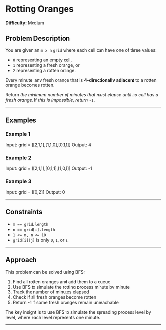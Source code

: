 # Rotting Oranges

**Difficulty:** Medium

## Problem Description

You are given an `m x n` `grid` where each cell can have one of three values:

- `0` representing an empty cell,
- `1` representing a fresh orange, or
- `2` representing a rotten orange.

Every minute, any fresh orange that is **4-directionally adjacent** to a rotten orange becomes rotten.

Return *the minimum number of minutes that must elapse until no cell has a fresh orange*. If *this is impossible, return* `-1`.

---

## Examples

### Example 1
Input: grid = [[2,1,1],[1,1,0],[0,1,1]]
Output: 4

### Example 2
Input: grid = [[2,1,1],[0,1,1],[1,0,1]]
Output: -1

### Example 3
Input: grid = [[0,2]]
Output: 0

---

## Constraints

- `m == grid.length`
- `n == grid[i].length`
- `1 <= m, n <= 10`
- `grid[i][j]` is only `0`, `1`, or `2`.

---

## Approach

This problem can be solved using BFS:
1. Find all rotten oranges and add them to a queue
2. Use BFS to simulate the rotting process minute by minute
3. Track the number of minutes elapsed
4. Check if all fresh oranges become rotten
5. Return -1 if some fresh oranges remain unreachable

The key insight is to use BFS to simulate the spreading process level by level, where each level represents one minute.

---
